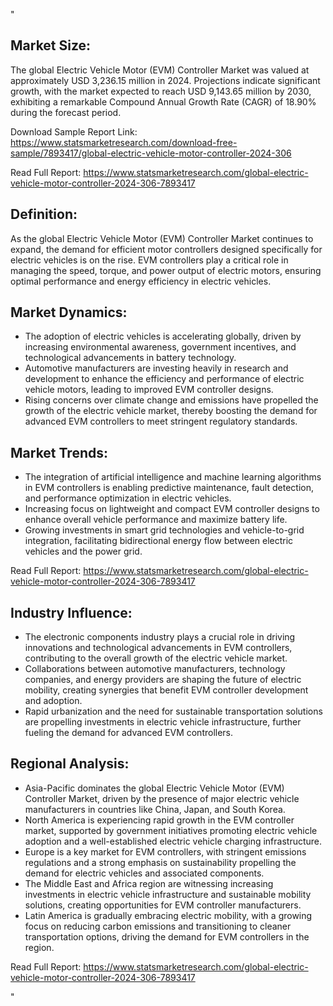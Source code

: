 "<h2>Market Size:</h2>
<p>The global Electric Vehicle Motor (EVM) Controller Market was valued at approximately USD 3,236.15 million in 2024. Projections indicate significant growth, with the market expected to reach USD 9,143.65 million by 2030, exhibiting a remarkable Compound Annual Growth Rate (CAGR) of 18.90% during the forecast period.</p>
<p>Download Sample Report Link: <a href='https://www.statsmarketresearch.com/download-free-sample/7893417/global-electric-vehicle-motor-controller-2024-306'>https://www.statsmarketresearch.com/download-free-sample/7893417/global-electric-vehicle-motor-controller-2024-306</a></p>
<p>Read Full Report: <a href='https://www.statsmarketresearch.com/global-electric-vehicle-motor-controller-2024-306-7893417'>https://www.statsmarketresearch.com/global-electric-vehicle-motor-controller-2024-306-7893417</a></p>

<h2>Definition:</h2>
<p>As the global Electric Vehicle Motor (EVM) Controller Market continues to expand, the demand for efficient motor controllers designed specifically for electric vehicles is on the rise. EVM controllers play a critical role in managing the speed, torque, and power output of electric motors, ensuring optimal performance and energy efficiency in electric vehicles.</p>

<h2>Market Dynamics:</h2>
<ul>
  <li>The adoption of electric vehicles is accelerating globally, driven by increasing environmental awareness, government incentives, and technological advancements in battery technology.</li>
  <li>Automotive manufacturers are investing heavily in research and development to enhance the efficiency and performance of electric vehicle motors, leading to improved EVM controller designs.</li>
  <li>Rising concerns over climate change and emissions have propelled the growth of the electric vehicle market, thereby boosting the demand for advanced EVM controllers to meet stringent regulatory standards.</li>
</ul>

<h2>Market Trends:</h2>
<ul>
  <li>The integration of artificial intelligence and machine learning algorithms in EVM controllers is enabling predictive maintenance, fault detection, and performance optimization in electric vehicles.</li>
  <li>Increasing focus on lightweight and compact EVM controller designs to enhance overall vehicle performance and maximize battery life.</li>
  <li>Growing investments in smart grid technologies and vehicle-to-grid integration, facilitating bidirectional energy flow between electric vehicles and the power grid.</li>
</ul>
<p>Read Full Report: <a href='https://www.statsmarketresearch.com/global-electric-vehicle-motor-controller-2024-306-7893417'>https://www.statsmarketresearch.com/global-electric-vehicle-motor-controller-2024-306-7893417</a></p>

<h2>Industry Influence:</h2>
<ul>
  <li>The electronic components industry plays a crucial role in driving innovations and technological advancements in EVM controllers, contributing to the overall growth of the electric vehicle market.</li>
  <li>Collaborations between automotive manufacturers, technology companies, and energy providers are shaping the future of electric mobility, creating synergies that benefit EVM controller development and adoption.</li>
  <li>Rapid urbanization and the need for sustainable transportation solutions are propelling investments in electric vehicle infrastructure, further fueling the demand for advanced EVM controllers.</li>
</ul>

<h2>Regional Analysis:</h2>
<ul>
  <li>Asia-Pacific dominates the global Electric Vehicle Motor (EVM) Controller Market, driven by the presence of major electric vehicle manufacturers in countries like China, Japan, and South Korea.</li>
  <li>North America is experiencing rapid growth in the EVM controller market, supported by government initiatives promoting electric vehicle adoption and a well-established electric vehicle charging infrastructure.</li>
  <li>Europe is a key market for EVM controllers, with stringent emissions regulations and a strong emphasis on sustainability propelling the demand for electric vehicles and associated components.</li>
  <li>The Middle East and Africa region are witnessing increasing investments in electric vehicle infrastructure and sustainable mobility solutions, creating opportunities for EVM controller manufacturers.</li>
  <li>Latin America is gradually embracing electric mobility, with a growing focus on reducing carbon emissions and transitioning to cleaner transportation options, driving the demand for EVM controllers in the region.</li>
</ul>
<p>Read Full Report: <a href='https://www.statsmarketresearch.com/global-electric-vehicle-motor-controller-2024-306-7893417'>https://www.statsmarketresearch.com/global-electric-vehicle-motor-controller-2024-306-7893417</a></p>"

